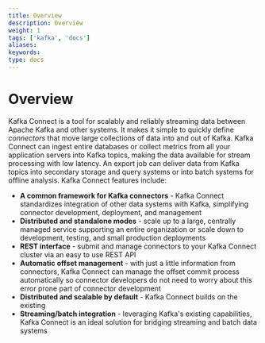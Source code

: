 ```yaml
---
title: Overview
description: Overview
weight: 1
tags: ['kafka', 'docs']
aliases: 
keywords: 
type: docs
---
```


# Overview

Kafka Connect is a tool for scalably and reliably streaming data between Apache Kafka and other systems. It makes it simple to quickly define _connectors_ that move large collections of data into and out of Kafka. Kafka Connect can ingest entire databases or collect metrics from all your application servers into Kafka topics, making the data available for stream processing with low latency. An export job can deliver data from Kafka topics into secondary storage and query systems or into batch systems for offline analysis. Kafka Connect features include: 

  * **A common framework for Kafka connectors** \- Kafka Connect standardizes integration of other data systems with Kafka, simplifying connector development, deployment, and management
  * **Distributed and standalone modes** \- scale up to a large, centrally managed service supporting an entire organization or scale down to development, testing, and small production deployments
  * **REST interface** \- submit and manage connectors to your Kafka Connect cluster via an easy to use REST API
  * **Automatic offset management** \- with just a little information from connectors, Kafka Connect can manage the offset commit process automatically so connector developers do not need to worry about this error prone part of connector development
  * **Distributed and scalable by default** \- Kafka Connect builds on the existing 
  * **Streaming/batch integration** \- leveraging Kafka's existing capabilities, Kafka Connect is an ideal solution for bridging streaming and batch data systems


